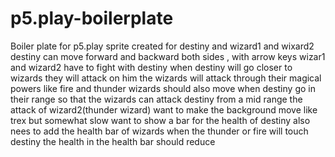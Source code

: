 # p5.play-boilerplate
Boiler plate for p5.play
sprite created for destiny and wizard1 and wixard2
destiny can move forward and backward both sides , with arrow keys 
wizar1 and wizard2 have to fight with destiny
when destiny will go closer to wizards they will attack on him 
the wizards will attack through their magical powers like fire and thunder
wizards should also move when destiny go in their range so that the wizards can attack destiny from a mid range
the attack of wizard2(thunder wizard)
want to make the background move like trex but somewhat slow
want to show a bar for the health of destiny
also nees to add the health bar of wizards
when the thunder or fire will touch destiny the health in the health bar should reduce